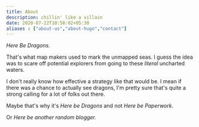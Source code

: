```yaml
---
title: About
description: chillin' like a villain
date: 2020-07-22T10:58:02+05:30
aliases : ["about-us","about-hugo","contact"]
---
```


_Here Be Dragons._

That's what map makers used to mark the unmapped seas. I guess the idea was to scare
off potential explorers from going to these _literal_ uncharted waters.

I don't really know how effective a strategy like that would be. I mean if there was a
chance to actually see dragons, I'm pretty sure that's quite a strong calling for a lot
of folks out there.

Maybe that's why it's _Here be Dragons_ and not _Here be Paperwork_.

Or _Here be another random blogger._


